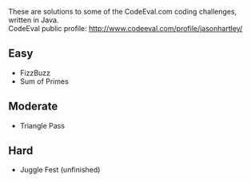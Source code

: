 These are solutions to some of the CodeEval.com coding challenges, written in Java.  
CodeEval public profile: http://www.codeeval.com/profile/jasonhartley/

Easy
----
  * FizzBuzz
  * Sum of Primes

Moderate
--------
  * Triangle Pass

Hard
----
  * Juggle Fest (unfinished)
